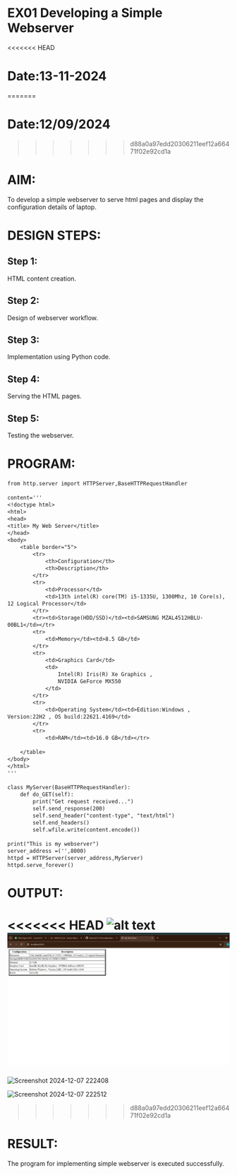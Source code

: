 # EX01 Developing a Simple Webserver

<<<<<<< HEAD
# Date:13-11-2024
=======
# Date:12/09/2024
>>>>>>> d88a0a97edd20306211eef12a66471f02e92cd1a
# AIM:
To develop a simple webserver to serve html pages and display the configuration details of laptop.

# DESIGN STEPS:
## Step 1:
HTML content creation.

## Step 2:
Design of webserver workflow.

## Step 3:
Implementation using Python code.

## Step 4:
Serving the HTML pages.

## Step 5:
Testing the webserver.

# PROGRAM:
```
from http.server import HTTPServer,BaseHTTPRequestHandler

content='''
<!doctype html>
<html>
<head>
<title> My Web Server</title>
</head>
<body>
    <table border="5">
        <tr>
            <th>Configuration</th>
            <th>Description</th>
        </tr>
        <tr>
            <td>Processor</td>
            <td>13th intel(R) core(TM) i5-1335U, 1300Mhz, 10 Core(s), 12 Logical Processor</td>
        </tr>
        <tr><td>Storage(HDD/SSD)</td><td>SAMSUNG MZAL4512HBLU-00BL1</td></tr>
        <tr>
            <td>Memory</td><td>8.5 GB</td>
        </tr>
        <tr>
            <td>Graphics Card</td>
            <td>
                Intel(R) Iris(R) Xe Graphics , 
                NVIDIA GeForce MX550
            </td>
        </tr>
        <tr>
            <td>Operating System</td><td>Edition:Windows , Version:22H2 , OS build:22621.4169</td>
        </tr>
        <tr>
            <td>RAM</td><td>16.0 GB</td></tr>
        
    </table>
</body>
</html>
'''

class MyServer(BaseHTTPRequestHandler):
    def do_GET(self):
        print("Get request received...")
        self.send_response(200) 
        self.send_header("content-type", "text/html")       
        self.end_headers()
        self.wfile.write(content.encode())

print("This is my webserver") 
server_address =('',8000)
httpd = HTTPServer(server_address,MyServer)
httpd.serve_forever()

```

# OUTPUT:
<<<<<<< HEAD
![alt text](<Screenshot 2024-12-07 215614.png>)
![alt text](<Screenshot (26).png>)
=======
![Screenshot 2024-12-07 222408](https://github.com/user-attachments/assets/3bb35581-c36a-44df-ac82-a9833c7eb272)

![Screenshot 2024-12-07 222512](https://github.com/user-attachments/assets/498b1eda-f400-4011-aa5c-8a43fcb2784e)

>>>>>>> d88a0a97edd20306211eef12a66471f02e92cd1a
# RESULT:
The program for implementing simple webserver is executed successfully.
